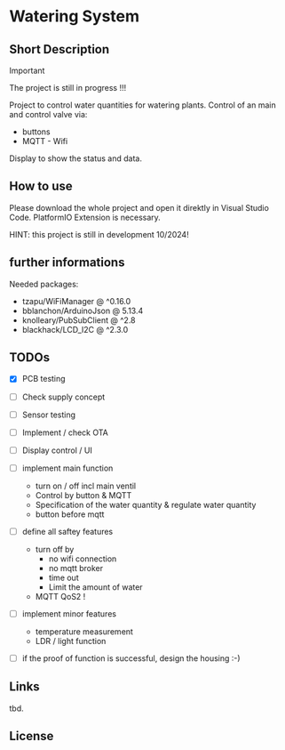 # Watering System
## Short Description

> [!IMPORTANT]
> The project is still in progress !!!

Project to control water quantities for watering plants. 
Control of an main and control valve via: 
* buttons
* MQTT - Wifi

Display to show the status and data.

## How to use
Please download the whole project and open it direktly in Visual Studio Code. 
PlatformIO Extension is necessary.

HINT: this project is still in development 10/2024!

## further informations
Needed packages:
  - tzapu/WiFiManager @ ^0.16.0
  - bblanchon/ArduinoJson @ 5.13.4
  - knolleary/PubSubClient @ ^2.8
  - blackhack/LCD_I2C @ ^2.3.0

## TODOs

- [x] PCB testing
- [ ] Check supply concept
- [ ] Sensor testing
- [ ] Implement / check OTA
- [ ] Display control / UI 
- [ ] implement main function 
    - turn on / off incl main ventil
    * Control by button & MQTT
    * Specification of the water quantity & regulate water quantity 
    * button before mqtt 
- [ ] define all saftey features
  * turn off by 
    * no wifi connection
    * no mqtt broker 
    * time out 
    * Limit the amount of water
  * MQTT QoS2 !
- [ ] implement minor features
  * temperature measurement
  * LDR / light function

- [ ] if the proof of function is successful, design the housing  :-) 


## Links
tbd.


## License

